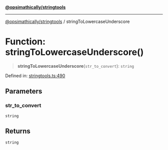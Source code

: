 [**@opsimathically/stringtools**](../README.md)

***

[@opsimathically/stringtools](../README.md) / stringToLowercaseUnderscore

# Function: stringToLowercaseUnderscore()

> **stringToLowercaseUnderscore**(`str_to_convert`): `string`

Defined in: [stringtools.ts:490](https://github.com/opsimathically/stringtools/blob/8553a0fba449ff4067d02e836a6aaae8b3b70c57/src/stringtools.ts#L490)

## Parameters

### str\_to\_convert

`string`

## Returns

`string`
